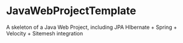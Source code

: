 # JavaWebProjectTemplate
A skeleton of a Java Web Project, including JPA HIbernate + Spring + Velocity + Sitemesh integration
